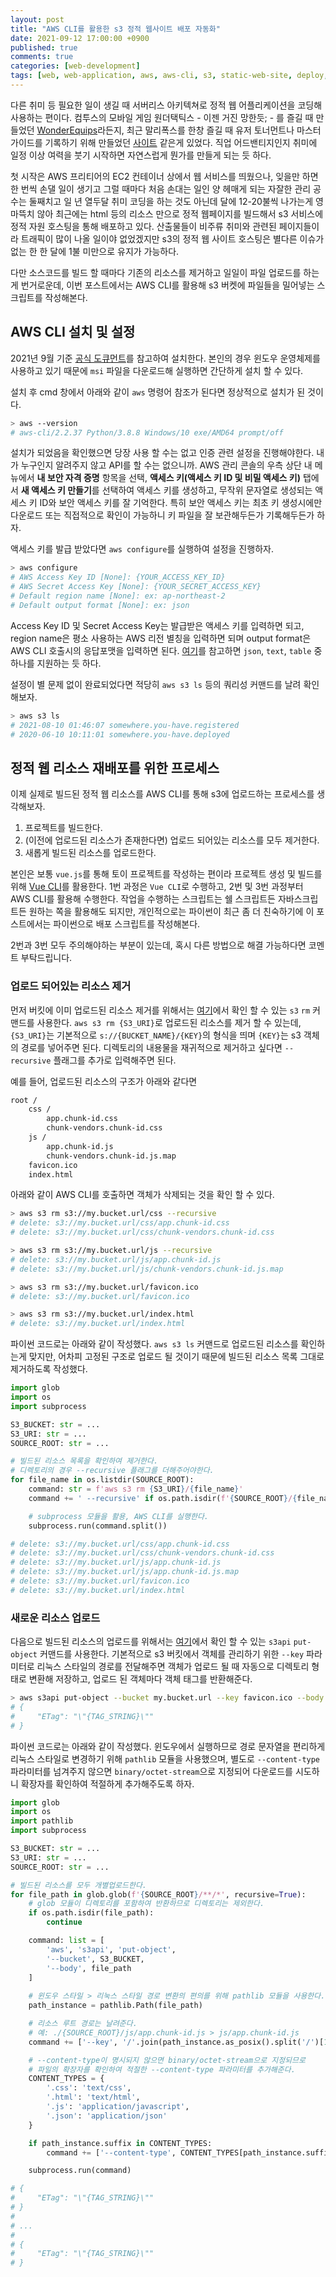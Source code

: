 ```yaml
---
layout: post
title: "AWS CLI를 활용한 s3 정적 웹사이트 배포 자동화"
date: 2021-09-12 17:00:00 +0900
published: true
comments: true
categories: [web-development]
tags: [web, web-application, aws, aws-cli, s3, static-web-site, deploy, automation]
---
```


다른 취미 등 필요한 일이 생길 때 서버리스 아키텍쳐로 정적 웹 어플리케이션을 코딩해 사용하는 편이다. 컴투스의 모바일 게임 원더택틱스 - 이젠 거진 망한듯; - 를 즐길 때 만들었던 [WonderEquips](https://github.com/Kitchu0401/WonderEquips)라든지, 최근 말리폭스를 한창 즐길 때 유저 토너먼트나 마스터 가이드를 기록하기 위해 만들었던 [사이트](http://malifaux.lazecrew.com/#/guide) 같은게 있었다. 직업 어드밴티지인지 취미에 일정 이상 여력을 붓기 시작하면 자연스럽게 뭔가를 만들게 되는 듯 하다.

첫 시작은 AWS 프리티어의 EC2 컨테이너 상에서 웹 서비스를 띄웠으나, 잊을만 하면 한 번씩 손댈 일이 생기고 그럴 때마다 처음 손대는 일인 양 헤매게 되는 자잘한 관리 공수는 둘째치고 일 년 열두달 취미 코딩을 하는 것도 아닌데 달에 12-20불씩 나가는게 영 마뜩치 않아 최근에는 html 등의 리소스 만으로 정적 웹페이지를 빌드해서 s3 서비스에 정적 자원 호스팅을 통해 배포하고 있다. 산출물들이 비주류 취미와 관련된 페이지들이라 트래픽이 많이 나올 일이야 없었겠지만 s3의 정적 웹 사이트 호스팅은 별다른 이슈가 없는 한 한 달에 1불 미만으로 유지가 가능하다.

다만 소스코드를 빌드 할 때마다 기존의 리소스를 제거하고 일일이 파일 업로드를 하는게 번거로운데, 이번 포스트에서는 AWS CLI를 활용해 s3 버켓에 파일들을 밀어넣는 스크립트를 작성해본다.

## AWS CLI 설치 및 설정

2021년 9월 기준 [공식 도큐먼트](https://docs.aws.amazon.com/ko_kr/cli/latest/userguide/install-cliv2.html)를 참고하여 설치한다. 본인의 경우 윈도우 운영체제를 사용하고 있기 때문에 `msi` 파일을 다운로드해 실행하면 간단하게 설치 할 수 있다.

설치 후 cmd 창에서 아래와 같이 `aws` 명령어 참조가 된다면 정상적으로 설치가 된 것이다.

``` sh
> aws --version
# aws-cli/2.2.37 Python/3.8.8 Windows/10 exe/AMD64 prompt/off
```

설치가 되었음을 확인했으면 당장 사용 할 수는 없고 인증 관련 설정을 진행해야한다. 내가 누구인지 알려주지 않고 API를 할 수는 없으니까. AWS 관리 콘솔의 우측 상단 내 메뉴에서 **내 보안 자격 증명** 항목을 선택, **액세스 키(액세스 키 ID 및 비밀 액세스 키)** 탭에서 **새 액세스 키 만들기**를 선택하여 액세스 키를 생성하고, 무작위 문자열로 생성되는 액세스 키 ID와 보안 액세스 키를 잘 기억한다. 특히 보안 액세스 키는 최초 키 생성시에만 다운로드 또는 직접적으로 확인이 가능하니 키 파일을 잘 보관해두든가 기록해두든가 하자.

액세스 키를 발급 받았다면 `aws configure`를 실행하여 설정을 진행하자.

``` sh
> aws configure
# AWS Access Key ID [None]: {YOUR_ACCESS_KEY_ID}
# AWS Secret Access Key [None]: {YOUR_SECRET_ACCESS_KEY}
# Default region name [None]: ex: ap-northeast-2
# Default output format [None]: ex: json
```

Access Key ID 및 Secret Access Key는 발급받은 액세스 키를 입력하면 되고, region name은 평소 사용하는 AWS 리전 별칭을 입력하면 되며 output format은 AWS CLI 호출시의 응답포맷을 입력하면 된다. [여기](https://docs.aws.amazon.com/cli/latest/reference/#options)를 참고하면 `json`, `text`, `table` 중 하나를 지원하는 듯 하다.

설정이 별 문제 없이 완료되었다면 적당히 `aws s3 ls` 등의 쿼리성 커맨드를 날려 확인해보자.

``` sh
> aws s3 ls
# 2021-08-10 01:46:07 somewhere.you-have.registered
# 2020-06-10 10:11:01 somewhere.you-have.deployed
```

## 정적 웹 리소스 재배포를 위한 프로세스

이제 실제로 빌드된 정적 웹 리소스를 AWS CLI를 통해 s3에 업로드하는 프로세스를 생각해보자.

1. 프로젝트를 빌드한다.
2. (이전에 업로드된 리소스가 존재한다면) 업로드 되어있는 리소스를 모두 제거한다.
3. 새롭게 빌드된 리소스를 업로드한다.

본인은 보통 `vue.js`를 통해 토이 프로젝트를 작성하는 편이라 프로젝트 생성 및 빌드를 위해 [Vue CLI](https://cli.vuejs.org/)를 활용한다. 1번 과정은 `Vue CLI`로 수행하고, 2번 및 3번 과정부터 AWS CLI를 활용해 수행한다. 작업을 수행하는 스크립트는 쉘 스크립트든 자바스크립트든 원하는 쪽을 활용해도 되지만, 개인적으로는 파이썬이 최근 좀 더 친숙하기에 이 포스트에서는 파이썬으로 배포 스크립트를 작성해본다.

2번과 3번 모두 주의해야하는 부분이 있는데, 혹시 다른 방법으로 해결 가능하다면 코멘트 부탁드립니다.

### 업로드 되어있는 리소스 제거

먼저 버킷에 이미 업로드된 리소스 제거를 위해서는 [여기](https://docs.aws.amazon.com/cli/latest/reference/s3/#available-commands)에서 확인 할 수 있는 `s3` `rm` 커맨드를 사용한다. `aws s3 rm {S3_URI}`로 업로드된 리소스를 제거 할 수 있는데, `{S3_URI}`는 기본적으로 `s://{BUCKET_NAME}/{KEY}`의 형식을 띄며 `{KEY}`는 s3 객체의 경로를 넣어주면 된다. 디렉토리의 내용물을 재귀적으로 제거하고 싶다면 `--recursive` 플래그를 추가로 입력해주면 된다.

예를 들어, 업로드된 리소스의 구조가 아래와 같다면

``` sh
root /
    css /
        app.chunk-id.css
        chunk-vendors.chunk-id.css
    js /
        app.chunk-id.js
        chunk-vendors.chunk-id.js.map
    favicon.ico
    index.html
```

아래와 같이 AWS CLI를 호출하면 객체가 삭제되는 것을 확인 할 수 있다.

``` sh
> aws s3 rm s3://my.bucket.url/css --recursive
# delete: s3://my.bucket.url/css/app.chunk-id.css
# delete: s3://my.bucket.url/css/chunk-vendors.chunk-id.css

> aws s3 rm s3://my.bucket.url/js --recursive
# delete: s3://my.bucket.url/js/app.chunk-id.js
# delete: s3://my.bucket.url/js/chunk-vendors.chunk-id.js.map

> aws s3 rm s3://my.bucket.url/favicon.ico
# delete: s3://my.bucket.url/favicon.ico

> aws s3 rm s3://my.bucket.url/index.html
# delete: s3://my.bucket.url/index.html
```

파이썬 코드로는 아래와 같이 작성했다. `aws s3 ls` 커맨드로 업로드된 리소스를 확인하는게 맞지만, 어차피 고정된 구조로 업로드 될 것이기 때문에 빌드된 리소스 목록 그대로 제거하도록 작성했다.

``` py
import glob
import os
import subprocess

S3_BUCKET: str = ...
S3_URI: str = ...
SOURCE_ROOT: str = ...

# 빌드된 리소스 목록을 확인하여 제거한다.
# 디렉토리의 경우 --recursive 플래그를 더해주어야한다.
for file_name in os.listdir(SOURCE_ROOT):
    command: str = f'aws s3 rm {S3_URI}/{file_name}'
    command += ' --recursive' if os.path.isdir(f'{SOURCE_ROOT}/{file_name}') else ''

    # subprocess 모듈을 활용, AWS CLI를 실행한다.
    subprocess.run(command.split())

# delete: s3://my.bucket.url/css/app.chunk-id.css
# delete: s3://my.bucket.url/css/chunk-vendors.chunk-id.css
# delete: s3://my.bucket.url/js/app.chunk-id.js
# delete: s3://my.bucket.url/js/app.chunk-id.js.map
# delete: s3://my.bucket.url/favicon.ico
# delete: s3://my.bucket.url/index.html
```

### 새로운 리소스 업로드

다음으로 빌드된 리소스의 업로드를 위해서는 [여기](https://docs.aws.amazon.com/cli/latest/reference/s3api/#available-commands)에서 확인 할 수 있는 `s3api` `put-object` 커맨드를 사용한다. 기본적으로 s3 버킷에서 객체를 관리하기 위한 `--key` 파라미터로 리눅스 스타일의 경로를 전달해주면 객체가 업로드 될 때 자동으로 디렉토리 형태로 변환해 저장하고, 업로드 된 객체마다 객체 태그를 반환해준다.

``` sh
> aws s3api put-object --bucket my.bucket.url --key favicon.ico --body {SOURCE_ROOT}/favicon.ico
# {
#     "ETag": "\"{TAG_STRING}\""
# }
```

파이썬 코드로는 아래와 같이 작성했다. 윈도우에서 실행하므로 경로 문자열을 편리하게 리눅스 스타일로 변경하기 위해 `pathlib` 모듈을 사용했으며, 별도로 `--content-type` 파라미터를 넘겨주지 않으면 `binary/octet-stream`으로 지정되어 다운로드를 시도하니 확장자를 확인하여 적절하게 추가해주도록 하자.

``` py
import glob
import os
import pathlib
import subprocess

S3_BUCKET: str = ...
S3_URI: str = ...
SOURCE_ROOT: str = ...

# 빌드된 리소스를 모두 개별업로드한다.
for file_path in glob.glob(f'{SOURCE_ROOT}/**/*', recursive=True):
    # glob 모듈이 디렉토리를 포함하여 반환하므로 디렉토리는 제외한다.
    if os.path.isdir(file_path):
        continue

    command: list = [
        'aws', 's3api', 'put-object',
        '--bucket', S3_BUCKET,
        '--body', file_path
    ]
    
    # 윈도우 스타일 > 리눅스 스타일 경로 변환의 편의를 위해 pathlib 모듈을 사용한다.
    path_instance = pathlib.Path(file_path)

    # 리소스 루트 경로는 날려준다.
    # 예: ./{SOURCE_ROOT}/js/app.chunk-id.js > js/app.chunk-id.js
    command += ['--key', '/'.join(path_instance.as_posix().split('/')[1:])]

    # --content-type이 명시되지 않으면 binary/octet-stream으로 지정되므로
    # 파일의 확장자를 확인하여 적절한 --content-type 파라미터를 추가해준다.
    CONTENT_TYPES = {
        '.css': 'text/css',
        '.html': 'text/html',
        '.js': 'application/javascript',
        '.json': 'application/json'
    }

    if path_instance.suffix in CONTENT_TYPES:
        command += ['--content-type', CONTENT_TYPES[path_instance.suffix]]

    subprocess.run(command)

# {
#     "ETag": "\"{TAG_STRING}\""
# }
#
# ...
#
# {
#     "ETag": "\"{TAG_STRING}\""
# }
```
